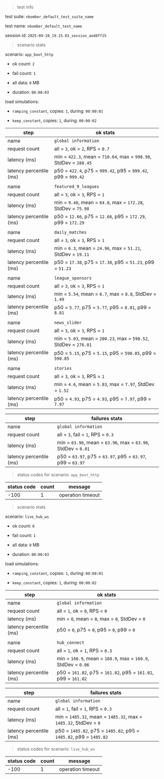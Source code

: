> test info



test suite: `nbomber_default_test_suite_name`

test name: `nbomber_default_test_name`

session id: `2025-09-28_19.15.03_session_ae40ff25`

> scenario stats



scenario: `app_boot_http`

  - ok count: `2`

  - fail count: `1`

  - all data: `0` MB

  - duration: `00:00:03`

load simulations:

  - `ramping_constant`, copies: `1`, during: `00:00:01`

  - `keep_constant`, copies: `1`, during: `00:00:02`

|step|ok stats|
|---|---|
|name|`global information`|
|request count|all = `3`, ok = `2`, RPS = `0.7`|
|latency (ms)|min = `422.3`, mean = `710.64`, max = `998.98`, StdDev = `288.45`|
|latency percentile (ms)|p50 = `422.4`, p75 = `999.42`, p95 = `999.42`, p99 = `999.42`|
|||
|name|`featured_9_leagues`|
|request count|all = `3`, ok = `3`, RPS = `1`|
|latency (ms)|min = `9.46`, mean = `64.8`, max = `172.28`, StdDev = `75.98`|
|latency percentile (ms)|p50 = `12.66`, p75 = `12.66`, p95 = `172.29`, p99 = `172.29`|
|||
|name|`daily_matches`|
|request count|all = `3`, ok = `3`, RPS = `1`|
|latency (ms)|min = `6.3`, mean = `24.96`, max = `51.21`, StdDev = `19.11`|
|latency percentile (ms)|p50 = `17.38`, p75 = `17.38`, p95 = `51.23`, p99 = `51.23`|
|||
|name|`league_sponsors`|
|request count|all = `3`, ok = `3`, RPS = `1`|
|latency (ms)|min = `5.54`, mean = `6.7`, max = `8.8`, StdDev = `1.49`|
|latency percentile (ms)|p50 = `5.77`, p75 = `5.77`, p95 = `8.81`, p99 = `8.81`|
|||
|name|`news_slider`|
|request count|all = `3`, ok = `3`, RPS = `1`|
|latency (ms)|min = `5.03`, mean = `200.23`, max = `590.52`, StdDev = `276.01`|
|latency percentile (ms)|p50 = `5.15`, p75 = `5.15`, p95 = `590.85`, p99 = `590.85`|
|||
|name|`stories`|
|request count|all = `3`, ok = `3`, RPS = `1`|
|latency (ms)|min = `4.6`, mean = `5.83`, max = `7.97`, StdDev = `1.52`|
|latency percentile (ms)|p50 = `4.93`, p75 = `4.93`, p95 = `7.97`, p99 = `7.97`|


|step|failures stats|
|---|---|
|name|`global information`|
|request count|all = `3`, fail = `1`, RPS = `0.3`|
|latency (ms)|min = `63.96`, mean = `63.96`, max = `63.96`, StdDev = `0.01`|
|latency percentile (ms)|p50 = `63.97`, p75 = `63.97`, p95 = `63.97`, p99 = `63.97`|


> status codes for scenario: `app_boot_http`



|status code|count|message|
|---|---|---|
|-100|1|operation timeout|


> scenario stats



scenario: `live_hub_ws`

  - ok count: `0`

  - fail count: `1`

  - all data: `0` MB

  - duration: `00:00:03`

load simulations:

  - `ramping_constant`, copies: `1`, during: `00:00:01`

  - `keep_constant`, copies: `1`, during: `00:00:02`

|step|ok stats|
|---|---|
|name|`global information`|
|request count|all = `1`, ok = `0`, RPS = `0`|
|latency (ms)|min = `0`, mean = `0`, max = `0`, StdDev = `0`|
|latency percentile (ms)|p50 = `0`, p75 = `0`, p95 = `0`, p99 = `0`|
|||
|name|`hub_connect`|
|request count|all = `1`, ok = `1`, RPS = `0.3`|
|latency (ms)|min = `160.9`, mean = `160.9`, max = `160.9`, StdDev = `0.06`|
|latency percentile (ms)|p50 = `161.02`, p75 = `161.02`, p95 = `161.02`, p99 = `161.02`|


|step|failures stats|
|---|---|
|name|`global information`|
|request count|all = `1`, fail = `1`, RPS = `0.3`|
|latency (ms)|min = `1485.32`, mean = `1485.32`, max = `1485.32`, StdDev = `0`|
|latency percentile (ms)|p50 = `1485.82`, p75 = `1485.82`, p95 = `1485.82`, p99 = `1485.82`|


> status codes for scenario: `live_hub_ws`



|status code|count|message|
|---|---|---|
|-100|1|operation timeout|



